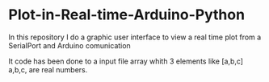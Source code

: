 # Plot-in-Real-time-Arduino-Python
In this repository I do a graphic user interface to view a real time plot from a SerialPort and Arduino comunication 

It code has been done to a input file array whith 3 elements like [a,b,c] a,b,c, are real numbers.

